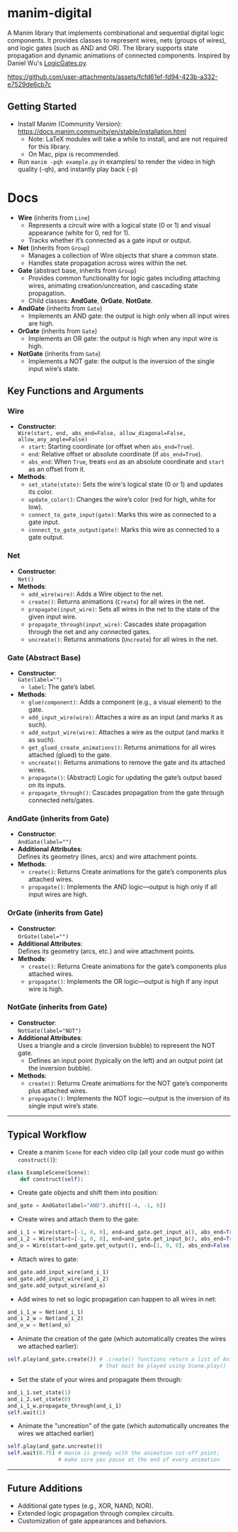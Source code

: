 # manim-digital
A Manim library that implements combinational and sequential digital logic components. It provides classes to represent wires, nets (groups of wires), and logic gates (such as AND and OR). The library supports state propagation and dynamic animations of connected components. Inspired by Daniel Wu's [LogicGates.py](https://github.com/Daniel20010822/Manim-animation/blob/main/LogicGates.py).


https://github.com/user-attachments/assets/fcfd61ef-fd94-423b-a332-e7529de6cb7c


## Getting Started
- Install Manim (Community Version): https://docs.manim.community/en/stable/installation.html
    - Note: LaTeX modules will take a while to install, and are not required for this library.
    - On Mac, pipx is recommended.
- Run `manim -pqh example.py` in examples/ to render the video in high quality (-qh), and instantly play back (-p)

# Docs

- **Wire** (inherits from `Line`)
  - Represents a circuit wire with a logical state (0 or 1) and visual appearance (white for 0, red for 1).
  - Tracks whether it’s connected as a gate input or output.
- **Net** (inherits from `Group`)
  - Manages a collection of Wire objects that share a common state.
  - Handles state propagation across wires within the net.
- **Gate** (abstract base, inherits from `Group`)
  - Provides common functionality for logic gates including attaching wires, animating creation/uncreation, and cascading state propagation.
  - Child classes: **AndGate**, **OrGate**, **NotGate**.
- **AndGate** (inherits from `Gate`)
  - Implements an AND gate: the output is high only when all input wires are high.
- **OrGate** (inherits from `Gate`)
  - Implements an OR gate: the output is high when any input wire is high.
- **NotGate** (inherits from `Gate`)
  - Implements a NOT gate: the output is the inversion of the single input wire’s state.

## Key Functions and Arguments

### Wire
- **Constructor**:  
  `Wire(start, end, abs_end=False, allow_diagonal=False, allow_any_angle=False)`  
  - `start`: Starting coordinate (or offset when `abs_end=True`).
  - `end`: Relative offset or absolute coordinate (if `abs_end=True`).
  - `abs_end`: When `True`, treats `end` as an absolute coordinate and `start` as an offset from it.
- **Methods**:
  - `set_state(state)`: Sets the wire's logical state (0 or 1) and updates its color.
  - `update_color()`: Changes the wire’s color (red for high, white for low).
  - `connect_to_gate_input(gate)`: Marks this wire as connected to a gate input.
  - `connect_to_gate_output(gate)`: Marks this wire as connected to a gate output.

### Net
- **Constructor**:  
  `Net()`
- **Methods**:
  - `add_wire(wire)`: Adds a Wire object to the net.
  - `create()`: Returns animations (`Create`) for all wires in the net.
  - `propagate(input_wire)`: Sets all wires in the net to the state of the given input wire.
  - `propagate_through(input_wire)`: Cascades state propagation through the net and any connected gates.
  - `uncreate()`: Returns animations (`Uncreate`) for all wires in the net.

### Gate (Abstract Base)
- **Constructor**:  
  `Gate(label="")`
  - `label`: The gate’s label.
- **Methods**:
  - `glue(component)`: Adds a component (e.g., a visual element) to the gate.
  - `add_input_wire(wire)`: Attaches a wire as an input (and marks it as such).
  - `add_output_wire(wire)`: Attaches a wire as the output (and marks it as such).
  - `get_glued_create_animations()`: Returns animations for all wires attached (glued) to the gate.
  - `uncreate()`: Returns animations to remove the gate and its attached wires.
  - `propagate()`: (Abstract) Logic for updating the gate’s output based on its inputs.
  - `propagate_through()`: Cascades propagation from the gate through connected nets/gates.

### AndGate (inherits from Gate)
- **Constructor**:  
  `AndGate(label="")`
- **Additional Attributes**:  
  Defines its geometry (lines, arcs) and wire attachment points.
- **Methods**:
  - `create()`: Returns Create animations for the gate’s components plus attached wires.
  - `propagate()`: Implements the AND logic—output is high only if all input wires are high.

### OrGate (inherits from Gate)
- **Constructor**:  
  `OrGate(label="")`
- **Additional Attributes**:  
  Defines its geometry (arcs, etc.) and wire attachment points.
- **Methods**:
  - `create()`: Returns Create animations for the gate’s components plus attached wires.
  - `propagate()`: Implements the OR logic—output is high if any input wire is high.

### NotGate (inherits from Gate)
- **Constructor**:  
  `NotGate(label="NOT")`
- **Additional Attributes**:  
  Uses a triangle and a circle (inversion bubble) to represent the NOT gate.
  - Defines an input point (typically on the left) and an output point (at the inversion bubble).
- **Methods**:
  - `create()`: Returns Create animations for the NOT gate’s components plus attached wires.
  - `propagate()`: Implements the NOT logic—output is the inversion of its single input wire’s state.

---

## Typical Workflow

- Create a manim `Scene` for each video clip (all your code must go within `construct()`):

```python
class ExampleScene(Scene):
    def construct(self):
```

- Create gate objects and shift them into position:

```python
and_gate = AndGate(label="AND").shift([-4, -1, 0])
```

- Create wires and attach them to the gate:

```python
and_i_1 = Wire(start=[-1, 0, 0], end=and_gate.get_input_a(), abs_end=True)
and_i_2 = Wire(start=[-1, 0, 0], end=and_gate.get_input_b(), abs_end=True)
and_o = Wire(start=and_gate.get_output(), end=[1, 0, 0], abs_end=False)
```

- Attach wires to gate:

```python
and_gate.add_input_wire(and_i_1)
and_gate.add_input_wire(and_i_2)
and_gate.add_output_wire(and_o)
```

- Add wires to net so logic propagation can happen to all wires in net:

```python
and_i_1_w = Net(and_i_1)
and_i_2_w = Net(and_i_2)
and_o_w = Net(and_o)
```

- Animate the creation of the gate (which automatically creates the wires we attached earlier):

```python
self.play(and_gate.create()) # .create() functions return a list of Animations 
                             # that must be played using Scene.play()
```

- Set the state of your wires and propagate them through:

```python
and_i_1.set_state(1)
and_i_2.set_state(0)
and_i_1_w.propagate_through(and_i_1)
self.wait(1)
```

- Animate the "uncreation" of the gate (which automatically uncreates the wires we attached earlier)

```python
self.play(and_gate.uncreate())
self.wait(0.75) # manim is greedy with the animation cut-off point;
                # make sure you pause at the end of every animation
```

---

## Future Additions
- Additional gate types (e.g., XOR, NAND, NOR).
- Extended logic propagation through complex circuits.
- Customization of gate appearances and behaviors.
